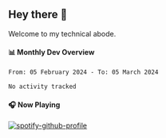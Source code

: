 ## Hey there 👋

Welcome to my technical abode.

#### 📊 Monthly Dev Overview
<!--START_SECTION:waka-->

```txt
From: 05 February 2024 - To: 05 March 2024

No activity tracked
```

<!--END_SECTION:waka-->

#### 🎧 Now Playing

[![spotify-github-profile](https://spotify-github-profile.vercel.app/api/view?uid=james2mid&cover_image=true&theme=natemoo-re)](https://open.spotify.com/user/james2mid?si=2b3baf2b09cb499e)
